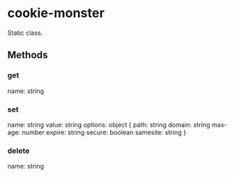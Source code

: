 # cookie-monster
Static class.

## Methods

### get
name: string

### set
name: string
value: string
options: object {
  path: string
  domain: string
  max-age: number
  expire: string
  secure: boolean
  samesite: string
}

### delete
name: string

